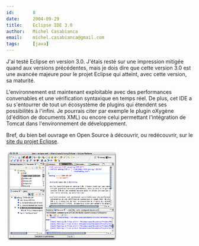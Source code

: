 ```yaml
---
id:       8
date:     2004-09-29
title:    Eclipse IDE 3.0
author:   Michel Casabianca
email:    michel.casabianca@gmail.com
tags:     [java]
---
```


J'ai testé Eclipse en version 3.0. J'étais resté sur une impression mitigée quand aux versions précédentes, mais je dois dire que cette version 3.0 est une avancée majeure pour le projet Eclipse qui atteint, avec cette version, sa maturité.

L'environnement est maintenant exploitable avec des performances convenables et une vérification syntaxique en temps réel. De plus, cet IDE a su s'entourrer de tout un écosystème de plugins qui étendent ses possibilités à l'infini. Je pourrais citer par exemple le plugin oXygène (d'édition de documents XML) ou encore celui permettant l'intégration de Tomcat dans l'environnement de développement.

Bref, du bien bel ouvrage en Open Source à découvrir, ou redécouvrir, sur le [site du projet Eclipse](http://www.eclipse.org/).

![](eclipse.png)

